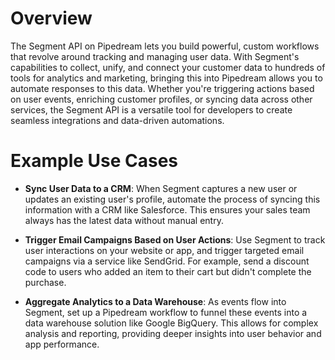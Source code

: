 # Overview

The Segment API on Pipedream lets you build powerful, custom workflows that revolve around tracking and managing user data. With Segment's capabilities to collect, unify, and connect your customer data to hundreds of tools for analytics and marketing, bringing this into Pipedream allows you to automate responses to this data. Whether you're triggering actions based on user events, enriching customer profiles, or syncing data across other services, the Segment API is a versatile tool for developers to create seamless integrations and data-driven automations.

# Example Use Cases

- **Sync User Data to a CRM**: When Segment captures a new user or updates an existing user's profile, automate the process of syncing this information with a CRM like Salesforce. This ensures your sales team always has the latest data without manual entry.

- **Trigger Email Campaigns Based on User Actions**: Use Segment to track user interactions on your website or app, and trigger targeted email campaigns via a service like SendGrid. For example, send a discount code to users who added an item to their cart but didn't complete the purchase.

- **Aggregate Analytics to a Data Warehouse**: As events flow into Segment, set up a Pipedream workflow to funnel these events into a data warehouse solution like Google BigQuery. This allows for complex analysis and reporting, providing deeper insights into user behavior and app performance.
